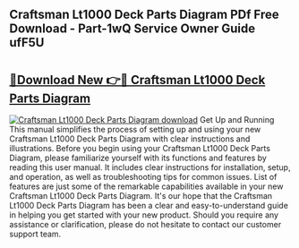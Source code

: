 ## Craftsman Lt1000 Deck Parts Diagram PDf Free Download - Part-1wQ Service Owner Guide ufF5U

# <h2><a href="http://dfj98ho.blite.top/?on=Craftsman+Lt1000+Deck+Parts+Diagram">🔗Download New 👉🔴 Craftsman Lt1000 Deck Parts Diagram</a></h2>

[![Craftsman Lt1000 Deck Parts Diagram download](https://i.imgur.com/lujVjoI.png)](http://dfj98ho.blite.top/?on=Craftsman+Lt1000+Deck+Parts+Diagram)
Get Up and Running This manual simplifies the process of setting up and using your new Craftsman Lt1000 Deck Parts Diagram with clear instructions and illustrations. Before you begin using your Craftsman Lt1000 Deck Parts Diagram, please familiarize yourself with its functions and features by reading this user manual. It includes clear instructions for installation, setup, and operation, as well as troubleshooting tips for common issues. List of features are just some of the remarkable capabilities available in your new Craftsman Lt1000 Deck Parts Diagram. It's our hope that the Craftsman Lt1000 Deck Parts Diagram has been a clear and easy-to-understand guide in helping you get started with your new product. Should you require any assistance or clarification, please do not hesitate to contact our customer support team.
